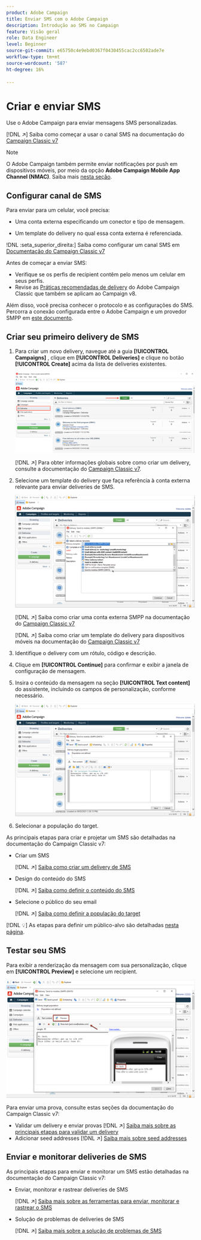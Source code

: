 ```yaml
---
product: Adobe Campaign
title: Enviar SMS com o Adobe Campaign
description: Introdução ao SMS no Campaign
feature: Visão geral
role: Data Engineer
level: Beginner
source-git-commit: e65750c4e9ebd0367f0430455cac2cc6502ade7e
workflow-type: tm+mt
source-wordcount: '587'
ht-degree: 16%

---
```


# Criar e enviar SMS

Use o Adobe Campaign para enviar mensagens SMS personalizadas.

[!DNL :arrow_upper_right:] Saiba como começar a usar o canal SMS na documentação do  [Campaign Classic v7](https://experienceleague.adobe.com/docs/campaign-classic/using/sending-messages/sending-messages-on-mobiles/sms-channel.html)

>[!NOTE]
>
>O Adobe Campaign também permite enviar notificações por push em dispositivos móveis, por meio da opção **Adobe Campaign Mobile App Channel (NMAC)**. Saiba mais [nesta seção](push.md).

## Configurar canal de SMS

Para enviar para um celular, você precisa:

* Uma conta externa especificando um conector e tipo de mensagem.

* Um template do delivery no qual essa conta externa é referenciada.

!DNL :seta_superior_direita:] Saiba como configurar um canal SMS em [Documentação do Campaign Classic v7](https://experienceleague.adobe.com/docs/campaign-classic/using/sending-messages/sending-messages-on-mobiles/sms-set-up.html?lang=en#sending-messages)

Antes de começar a enviar SMS:

* Verifique se os perfis de recipient contêm pelo menos um celular em seus perfis.
* Revise as [Práticas recomendadas de delivery](https://experienceleague.adobe.com/docs/campaign-classic/using/sending-messages/key-steps-when-creating-a-delivery/delivery-bestpractices/delivery-best-practices.html?lang=en#sending-messages) do Adobe Campaign Classic que também se aplicam ao Campaign v8.

Além disso, você precisa conhecer o protocolo e as configurações do SMS. Percorra a conexão configurada entre o Adobe Campaign e um provedor SMPP em [este documento](https://experienceleague.adobe.com/docs/campaign-classic/using/sending-messages/sending-messages-on-mobiles/sms-protocol.html?lang=en#sending-messages).

## Criar seu primeiro delivery de SMS

1. Para criar um novo delivery, navegue até a guia **[!UICONTROL Campaigns]** , clique em **[!UICONTROL Deliveries]** e clique no botão **[!UICONTROL Create]** acima da lista de deliveries existentes.

   ![](assets/delivery_step_1.png)

   [!DNL :arrow_upper_right:] Para obter informações globais sobre como criar um delivery, consulte a documentação do  [Campaign Classic v7](https://experienceleague.adobe.com/docs/campaign-classic/using/sending-messages/key-steps-when-creating-a-delivery/steps-about-delivery-creation-steps.html?lang=en#sending-messages).

1. Selecione um template do delivery que faça referência à conta externa relevante para enviar deliveries de SMS.

   ![](assets/sms-template-list.png)

   [!DNL :arrow_upper_right:] Saiba como criar uma conta externa SMPP na documentação do  [Campaign Classic v7](https://experienceleague.corp.adobe.com/docs/campaign-classic/using/sending-messages/sending-messages-on-mobiles/sms-set-up.html?lang=en#creating-an-smpp-external-account)

   [!DNL :arrow_upper_right:] Saiba como criar um template do delivery para dispositivos móveis na documentação do  [Campaign Classic v7](https://experienceleague.corp.adobe.com/docs/campaign-classic/using/sending-messages/sending-messages-on-mobiles/sms-set-up.html?lang=en#changing-the-delivery-template)

1. Identifique o delivery com um rótulo, código e descrição.

1. Clique em **[!UICONTROL Continue]** para confirmar e exibir a janela de configuração de mensagem.

1. Insira o conteúdo da mensagem na seção **[!UICONTROL Text content]** do assistente, incluindo os campos de personalização, conforme necessário.

   ![](assets/sms-content.png)

1. Selecionar a população do target.

As principais etapas para criar e projetar um SMS são detalhadas na documentação do Campaign Classic v7:

* Criar um SMS

   [!DNL :arrow_upper_right:] [Saiba como criar um delivery de SMS](https://experienceleague.adobe.com/docs/campaign-classic/using/sending-messages/sending-messages-on-mobiles/sms-create.html?lang=en#sending-messages)

* Design do conteúdo do SMS

   [!DNL :arrow_upper_right:] [Saiba como definir o conteúdo do SMS](https://experienceleague.adobe.com/docs/campaign-classic/using/sending-messages/sending-messages-on-mobiles/sms-create.html?lang=en#defining-the-sms-content)

* Selecione o público do seu email

   [!DNL :arrow_upper_right:] [Saiba como definir a população do target](https://experienceleague.adobe.com/docs/campaign-classic/using/sending-messages/key-steps-when-creating-a-delivery/steps-defining-the-target-population.html)

[!DNL :bulb:] As etapas para definir um público-alvo são detalhadas  [nesta página](../start/audiences.md).

## Testar seu SMS

Para exibir a renderização da mensagem com sua personalização, clique em **[!UICONTROL Preview]** e selecione um recipient.

![](assets/sms-preview.png)

Para enviar uma prova, consulte estas seções da documentação do Campaign Classic v7:

* Validar um delivery e enviar provas
   [!DNL :arrow_upper_right:] [Saiba mais sobre as principais etapas para validar um delivery](https://experienceleague.adobe.com/docs/campaign-classic/using/sending-messages/key-steps-when-creating-a-delivery/steps-validating-the-delivery.html)
* Adicionar seed addresses
   [!DNL :arrow_upper_right:] [Saiba mais sobre seed addresses](https://experienceleague.adobe.com/docs/campaign-classic/using/sending-messages/using-seed-addresses/about-seed-addresses.html)

## Enviar e monitorar deliveries de SMS

As principais etapas para enviar e monitorar um SMS estão detalhadas na documentação do Campaign Classic v7:

* Enviar, monitorar e rastrear deliveries de SMS

   [!DNL :arrow_upper_right:] [Saiba mais sobre as ferramentas para enviar, monitorar e rastrear o SMS](https://experienceleague.adobe.com/docs/campaign-classic/using/sending-messages/sending-messages-on-mobiles/sms-send.html?lang=en#sending-messages)
* Solução de problemas de deliveries de SMS

   [!DNL :arrow_upper_right:] [Saiba mais sobre a solução de problemas de SMS](https://experienceleague.adobe.com/docs/campaign-classic/using/sending-messages/sending-messages-on-mobiles/troubleshooting-sms.html?lang=en#sending-messages)
